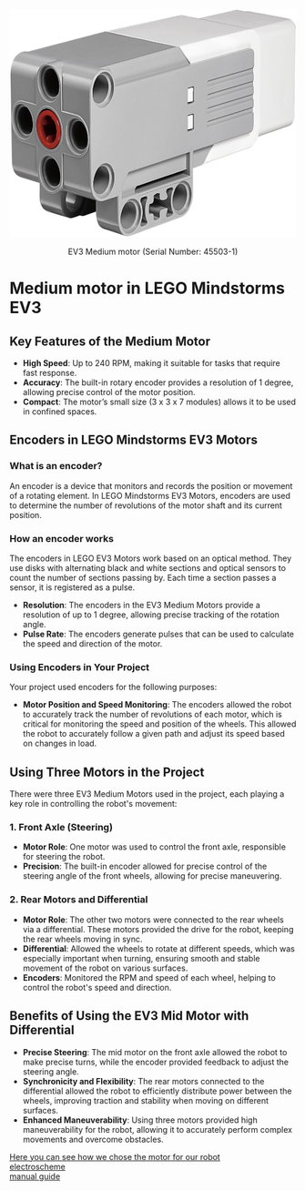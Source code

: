 <div align="center">
  <img src="../img/medium_motor.jpg" width="600" height="400">
  <p>EV3 Medium motor (Serial Number: 45503-1)</p>
</div>



# Medium motor in LEGO Mindstorms EV3

## Key Features of the Medium Motor

- **High Speed**: Up to 240 RPM, making it suitable for tasks that require fast response.
- **Accuracy**: The built-in rotary encoder provides a resolution of 1 degree, allowing precise control of the motor position.
- **Compact**: The motor’s small size (3 x 3 x 7 modules) allows it to be used in confined spaces.

## Encoders in LEGO Mindstorms EV3 Motors

### What is an encoder?

An encoder is a device that monitors and records the position or movement of a rotating element. In LEGO Mindstorms EV3 Motors, encoders are used to determine the number of revolutions of the motor shaft and its current position.

### How an encoder works

The encoders in LEGO EV3 Motors work based on an optical method. They use disks with alternating black and white sections and optical sensors to count the number of sections passing by. Each time a section passes a sensor, it is registered as a pulse.

- **Resolution**: The encoders in the EV3 Medium Motors provide a resolution of up to 1 degree, allowing precise tracking of the rotation angle.
- **Pulse Rate**: The encoders generate pulses that can be used to calculate the speed and direction of the motor.

### Using Encoders in Your Project

Your project used encoders for the following purposes:

- **Motor Position and Speed ​​Monitoring**: The encoders allowed the robot to accurately track the number of revolutions of each motor, which is critical for monitoring the speed and position of the wheels. This allowed the robot to accurately follow a given path and adjust its speed based on changes in load.

## Using Three Motors in the Project

There were three EV3 Medium Motors used in the project, each playing a key role in controlling the robot's movement:

### 1. Front Axle (Steering)

- **Motor Role**: One motor was used to control the front axle, responsible for steering the robot.
- **Precision**: The built-in encoder allowed for precise control of the steering angle of the front wheels, allowing for precise maneuvering.

### 2. Rear Motors and Differential

- **Motor Role**: The other two motors were connected to the rear wheels via a differential. These motors provided the drive for the robot, keeping the rear wheels moving in sync.
- **Differential**: Allowed the wheels to rotate at different speeds, which was especially important when turning, ensuring smooth and stable movement of the robot on various surfaces.
- **Encoders**: Monitored the RPM and speed of each wheel, helping to control the robot's speed and direction.

## Benefits of Using the EV3 Mid Motor with Differential

- **Precise Steering**: The mid motor on the front axle allowed the robot to make precise turns, while the encoder provided feedback to adjust the steering angle.
- **Synchronicity and Flexibility**: The rear motors connected to the differential allowed the robot to efficiently distribute power between the wheels, improving traction and stability when moving on different surfaces.
- **Enhanced Maneuverability**: Using three motors provided high maneuverability for the robot, allowing it to accurately perform complex movements and overcome obstacles.

[Here you can see how we chose the motor for our robot](/research/Motor_selection/README.md) <br>
[electroscheme](/schemes/Electric_scheme/medium-motor.pdf) <br>
[manual guide](https://ev3-help-online.api.education.lego.com/Education/en-gb/page.html?Path=blocks%2FLEGO%2FMediumMotor.html)